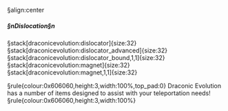 §align:center
##### §nDislocation§n

§stack[draconicevolution:dislocator]{size:32} §stack[draconicevolution:dislocator_advanced]{size:32} §stack[draconicevolution:dislocator_bound,1,1]{size:32} §stack[draconicevolution:magnet]{size:32} §stack[draconicevolution:magnet,1,1]{size:32}

§rule{colour:0x606060,height:3,width:100%,top_pad:0}
Draconic Evolution has a number of items designed to assist with your teleportation needs!
§rule{colour:0x606060,height:3,width:100%}